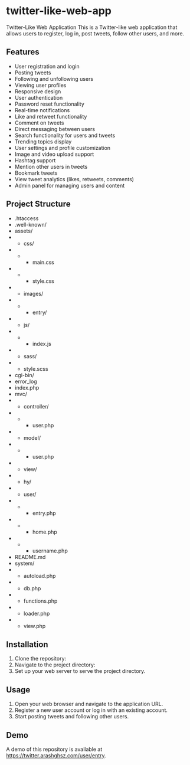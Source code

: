 # twitter-like-web-app

Twitter-Like Web Application
This is a Twitter-like web application that allows users to register, log in, post tweets, follow other users, and more.

## Features
+ User registration and login
+ Posting tweets
+ Following and unfollowing users
+ Viewing user profiles
+ Responsive design
+ User authentication
+ Password reset functionality
+ Real-time notifications
+ Like and retweet functionality
+ Comment on tweets
+ Direct messaging between users
+ Search functionality for users and tweets
+ Trending topics display
+ User settings and profile customization
+ Image and video upload support
+ Hashtag support
+ Mention other users in tweets
+ Bookmark tweets
+ View tweet analytics (likes, retweets, comments)
+ Admin panel for managing users and content

## Project Structure
- .htaccess
- .well-known/
- assets/
- + css/
- + + main.css
- + + style.css
- + images/
- + + entry/
- + js/
- + + index.js
- + sass/
-   + style.scss
- cgi-bin/
- error_log
- index.php
- mvc/
- + controller/
- + + user.php
- + model/
- + + user.php
- + view/
-   + hy/
-   + user/
-   + + entry.php
-   + + home.php
-   + + username.php
- README.md
- system/
- + autoload.php
- + db.php
- + functions.php
- + loader.php
- + view.php

## Installation
1. Clone the repository:
2. Navigate to the project directory:
3. Set up your web server to serve the project directory.

## Usage
1. Open your web browser and navigate to the application URL.
2. Register a new user account or log in with an existing account.
3. Start posting tweets and following other users.

## Demo
A demo of this repository is available at https://twitter.arashghsz.com/user/entry.